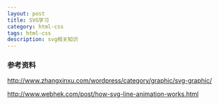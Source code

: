 ```yaml
---
layout: post
title: SVG学习
category: html-css
tags: html-css
description: svg相关知识
---
```


### 参考资料
http://www.zhangxinxu.com/wordpress/category/graphic/svg-graphic/

http://www.webhek.com/post/how-svg-line-animation-works.html
